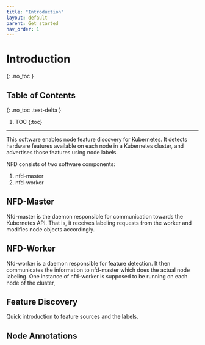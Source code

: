 ```yaml
---
title: "Introduction"
layout: default
parent: Get started
nav_order: 1
---
```


# Introduction
{: .no_toc }

## Table of Contents
{: .no_toc .text-delta }

1. TOC
{:toc}

---

This software enables node feature discovery for Kubernetes. It detects
hardware features available on each node in a Kubernetes cluster, and
advertises those features using node labels.

NFD consists of two software components:
1. nfd-master
2. nfd-worker


## NFD-Master

Nfd-master is the daemon responsible for communication towards the Kubernetes
API. That is, it receives labeling requests from the worker and modifies node
objects accordingly.

## NFD-Worker

Nfd-worker is a daemon responsible for feature detection. It then communicates
the information to nfd-master which does the actual node labeling.  One
instance of nfd-worker is supposed to be running on each node of the cluster,

## Feature Discovery

Quick introduction to feature sources and the labels.

## Node Annotations
